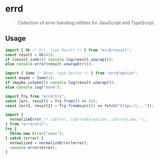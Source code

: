 # errd

> Collection of error handling utilities for JavaScript and TypeScript.

## Usage

```ts
import { Ok /* Err, type Result */ } from "errd/result";
const result = Ok(42);
if (result.isOk()) console.log(result.unwrap());
else console.error(result.unwrapErr());
```

```ts
import { Some /* None, type Option */ } from "errd/option";
const maybe = Some(1);
if (maybe.isSome()) console.log(result.unwrap());
else console.log("none");
```

```ts
import Try from "errd/try";
const [err, result] = Try.from(() => 42);
const [err2, result2] = Try.fromAsync(() => fetch("https://..."));
```

```ts
import {
  normalizeError /* isError, isErrnoException, isErrorLike, */,
} from "errd/util";
try {
  throw new Error("oops");
} catch (error) {
  normalized = normalizeError(error);
  console.error(error);
}
```
